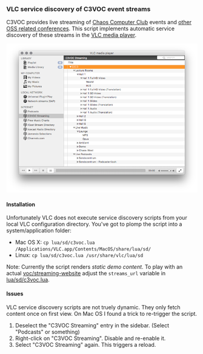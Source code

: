 ### VLC service discovery of C3VOC event streams

C3VOC provides live streaming of [Chaos Computer Club](https://www.ccc.de/en/) events and [other OSS related conferences](https://streaming.media.ccc.de). This script implements automatic service discovery of these streams in the [VLC media player](http://www.videolan.org/vlc/index.html).

![VLC Screenshot](doc/images/vlc_c3voc_service_discovery.png)

#### Installation

Unfortunately VLC does not execute service discovery scripts from your local VLC configuration directory. You've got to plomp the script into a system/application folder:

 * Mac OS X: `cp lua/sd/c3voc.lua /Applications/VLC.app/Contents/MacOS/share/lua/sd/`
 * Linux: `cp lua/sd/c3voc.lua /usr/share/vlc/lua/sd`

Note: Currently the script renders _static demo content_. To play with an actual [voc/streaming-website](https://github.com/voc/streaming-website) adjust the `streams_url` variable in [lua/sd/c3voc.lua](lua/sd/c3voc.lua).

#### Issues

VLC service discovery scripts are not truely dynamic. They only fetch content once on first view. On Mac OS I found a trick to re-trigger the script.

1. Deselect the "C3VOC Streaming" entry in the sidebar. (Select "Podcasts" or something)
1. Right-click on "C3VOC Streaming". Disable and re-enable it.
1. Select "C3VOC Streaming" again. This triggers a reload.

